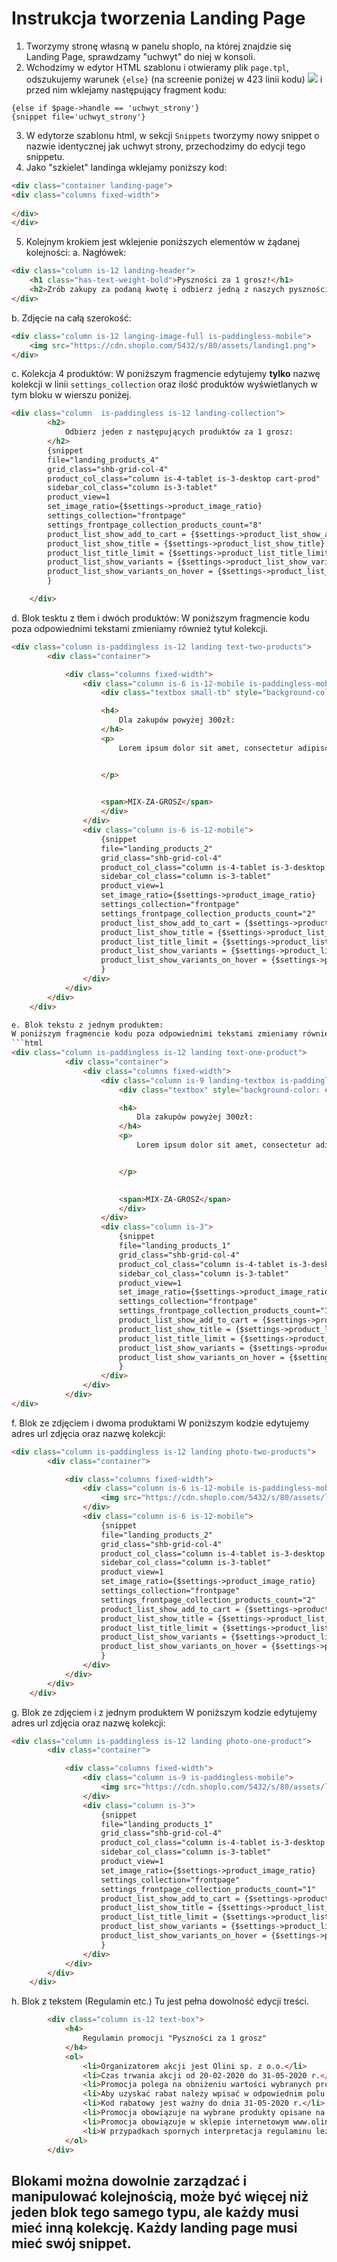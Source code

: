 # Instrukcja tworzenia Landing Page
1. Tworzymy stronę własną w panelu shoplo, na której znajdzie się Landing Page, sprawdzamy "uchwyt" do niej w konsoli. 
2. Wchodzimy w edytor HTML szablonu i otwieramy plik ``page.tpl``, odszukujemy warunek ``{else}`` (na screenie poniżej w 423 linii kodu) 
![](https://i.imgur.com/oo530XR.png)
i przed nim wklejamy następujący fragment kodu: 
```
{else if $page->handle == 'uchwyt_strony'}
{snippet file='uchwyt_strony'}
```
3. W edytorze szablonu html, w sekcji ``Snippets`` tworzymy nowy snippet o nazwie identycznej jak uchwyt strony, przechodzimy do edycji tego snippetu.
4. Jako "szkielet" landinga wklejamy poniższy kod:
```html
<div class="container landing-page">
<div class="columns fixed-width">
	
</div>
</div>
```
5. Kolejnym krokiem jest wklejenie poniższych elementów w żądanej kolejności:
a. Nagłówek:
```html
<div class="column is-12 landing-header">
	<h1 class="has-text-weight-bold">Pyszności za 1 grosz!</h1>
    <h2>Zrób zakupy za podaną kwotę i odbierz jedną z naszych pyszności za 1 grosz. </h2>
</div>
```
b. Zdjęcie na całą szerokość:
```html
<div class="column is-12 langing-image-full is-paddingless-mobile">
	<img src="https://cdn.shoplo.com/5432/s/80/assets/landing1.png">
</div>
```
c. Kolekcja 4 produktów:
W poniższym fragmencie edytujemy **tylko** nazwę kolekcji w linii ``settings_collection`` oraz ilość produktów wyświetlanych w tym bloku w wierszu poniżej. 
```html
<div class="column  is-paddingless is-12 landing-collection">
		<h2>
			Odbierz jeden z następujących produktów za 1 grosz:
		</h2>
		{snippet
		file="landing_products_4"
		grid_class="shb-grid-col-4"
		product_col_class="column is-4-tablet is-3-desktop cart-prod"
		sidebar_col_class="column is-3-tablet"
		product_view=1
		set_image_ratio={$settings->product_image_ratio}
		settings_collection="frontpage"
		settings_frontpage_collection_products_count="8"
		product_list_show_add_to_cart = {$settings->product_list_show_add_to_cart}
		product_list_show_title = {$settings->product_list_show_title}
		product_list_title_limit = {$settings->product_list_title_limit}
		product_list_show_variants = {$settings->product_list_show_variants}
		product_list_show_variants_on_hover = {$settings->product_list_show_variants_on_hover}
		}

	</div>
```
d. Blok tesktu z tłem i dwóch produktów:
W poniższym fragmencie kodu poza odpowiednimi tekstami zmieniamy również tytuł kolekcji.
```html
<div class="column is-paddingless is-12 landing text-two-products">
		<div class="container">

			<div class="columns fixed-width">
				<div class="column is-6 is-12-mobile is-paddingless-mobile">
					<div class="textbox small-tb" style="background-color: #ffcba5;">

					<h4>
						Dla zakupów powyżej 300zł:
					</h4>
					<p>
						Lorem ipsum dolor sit amet, consectetur adipiscing elit. Pellentesque ac finibus lectus. Curabitur sollicitudin dolor nec mauris congue dictum. Morbi eu finibus sem, eget mattis enim. Suspendisse molestie ipsum eget neque imperdiet laoreet. Nullam sollicitudin justo eget posuere sagittis.


					</p>
						

					<span>MIX-ZA-GROSZ</span>
					</div>
				</div>
				<div class="column is-6 is-12-mobile">
					{snippet
					file="landing_products_2"
					grid_class="shb-grid-col-4"
					product_col_class="column is-4-tablet is-3-desktop cart-prod"
					sidebar_col_class="column is-3-tablet"
					product_view=1
					set_image_ratio={$settings->product_image_ratio}
					settings_collection="frontpage"
					settings_frontpage_collection_products_count="2"
					product_list_show_add_to_cart = {$settings->product_list_show_add_to_cart}
					product_list_show_title = {$settings->product_list_show_title}
					product_list_title_limit = {$settings->product_list_title_limit}
					product_list_show_variants = {$settings->product_list_show_variants}
					product_list_show_variants_on_hover = {$settings->product_list_show_variants_on_hover}
					}
				</div>
			</div>
		</div>
	</div>

e. Blok tekstu z jednym produktem:
W poniższym fragmencie kodu poza odpowiednimi tekstami zmieniamy również tytuł kolekcji.
```html
<div class="column is-paddingless is-12 landing text-one-product">
			<div class="container">
				<div class="columns fixed-width">
					<div class="column is-9 landing-textbox is-paddingless-mobile">
						<div class="textbox" style="background-color: #ffcba5;">

						<h4>
							Dla zakupów powyżej 300zł:
						</h4>
						<p>
							Lorem ipsum dolor sit amet, consectetur adipiscing elit. Pellentesque ac finibus lectus. Curabitur sollicitudin dolor nec mauris congue dictum. Morbi eu finibus sem, eget mattis enim. Suspendisse molestie ipsum eget neque imperdiet laoreet. Nullam sollicitudin justo eget posuere sagittis. Nulla lobortis non odio id aliquet. Donec fringilla dolor ex, sit amet gravida lectus ultrices eu. Maecenas ornare, lacus quis ultrices cursus, nisl leo mattis felis, non commodo metus eros et odio. Aenean consequat nec urna ut bibendum. Integer vitae metus lacus.


						</p>
							

						<span>MIX-ZA-GROSZ</span>
						</div>
					</div>
					<div class="column is-3">
						{snippet
						file="landing_products_1"
						grid_class="shb-grid-col-4"
						product_col_class="column is-4-tablet is-3-desktop cart-prod"
						sidebar_col_class="column is-3-tablet"
						product_view=1
						set_image_ratio={$settings->product_image_ratio}
						settings_collection="frontpage"
						settings_frontpage_collection_products_count="1"
						product_list_show_add_to_cart = {$settings->product_list_show_add_to_cart}
						product_list_show_title = {$settings->product_list_show_title}
						product_list_title_limit = {$settings->product_list_title_limit}
						product_list_show_variants = {$settings->product_list_show_variants}
						product_list_show_variants_on_hover = {$settings->product_list_show_variants_on_hover}
						}
					</div>
				</div>
			</div>
</div>
```
f. Blok ze zdjęciem i dwoma produktami
W poniższym kodzie edytujemy adres url zdjęcia oraz nazwę kolekcji:
```html
<div class="column is-paddingless is-12 landing photo-two-products">
		<div class="container">

			<div class="columns fixed-width">
				<div class="column is-6 is-12-mobile is-paddingless-mobile">
					<img src="https://cdn.shoplo.com/5432/s/80/assets/landing2.png">
				</div>
				<div class="column is-6 is-12-mobile">
					{snippet
					file="landing_products_2"
					grid_class="shb-grid-col-4"
					product_col_class="column is-4-tablet is-3-desktop cart-prod"
					sidebar_col_class="column is-3-tablet"
					product_view=1
					set_image_ratio={$settings->product_image_ratio}
					settings_collection="frontpage"
					settings_frontpage_collection_products_count="2"
					product_list_show_add_to_cart = {$settings->product_list_show_add_to_cart}
					product_list_show_title = {$settings->product_list_show_title}
					product_list_title_limit = {$settings->product_list_title_limit}
					product_list_show_variants = {$settings->product_list_show_variants}
					product_list_show_variants_on_hover = {$settings->product_list_show_variants_on_hover}
					}
				</div>
			</div>
		</div>
	</div>
```
g. Blok ze zdjęciem i z jednym produktem 
W poniższym kodzie edytujemy adres url zdjęcia oraz nazwę kolekcji:
```html
<div class="column is-paddingless is-12 landing photo-one-product">
		<div class="container">

			<div class="columns fixed-width">
				<div class="column is-9 is-paddingless-mobile">
					<img src="https://cdn.shoplo.com/5432/s/80/assets/landing2.png">
				</div>
				<div class="column is-3">
					{snippet
					file="landing_products_1"
					grid_class="shb-grid-col-4"
					product_col_class="column is-4-tablet is-3-desktop cart-prod"
					sidebar_col_class="column is-3-tablet"
					product_view=1
					set_image_ratio={$settings->product_image_ratio}
					settings_collection="frontpage"
					settings_frontpage_collection_products_count="1"
					product_list_show_add_to_cart = {$settings->product_list_show_add_to_cart}
					product_list_show_title = {$settings->product_list_show_title}
					product_list_title_limit = {$settings->product_list_title_limit}
					product_list_show_variants = {$settings->product_list_show_variants}
					product_list_show_variants_on_hover = {$settings->product_list_show_variants_on_hover}
					}
				</div>
			</div>
		</div>
	</div>
```
h. Blok z tekstem (Regulamin etc.)
Tu jest pełna dowolność edycji treści.
```html
		<div class="column is-12 text-box">
			<h4>
				Regulamin promocji "Pyszności za 1 grosz"
			</h4>
			<ol>
				<li>Organizatorem akcji jest Olini sp. z o.o.</li>
				<li>Czas trwania akcji od 20-02-2020 do 31-05-2020 r.</li>
				<li>Promocja polega na obniżeniu wartości wybranych produktów do 0,01 zł.</li>
				<li>Aby uzyskać rabat należy wpisać w odpowiednim polu w koszyku kod rabatowy.</li>
				<li>Kod rabatowy jest ważny do dnia 31-05-2020 r.</li>
				<li>Promocja obowiązuje na wybrane produkty opisane na stronie powyżej.</li>
				<li>Promocja obowiązuje w sklepie internetowym www.olini.pl.</li>
				<li>W przypadkach spornych interpretacja regulaminu leży po stronie Organizatora.</li>
			</ol>
		</div>
```

## Blokami można dowolnie zarządzać i manipulować kolejnością, może być więcej niż jeden blok tego samego typu, ale każdy musi mieć inną kolekcję. Każdy landing page musi mieć swój snippet. 
